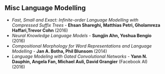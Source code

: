 ## Misc Language Modelling

* *Fast, Small and Exact: Infinite-order Language Modelling with Compressed Suffix Trees* - **Ehsan Shareghi, Matthias Petri, Gholamreza Haffari,Trevor Cohn** (2016)
* *Neural Knowledge Language Models* - **Sungjin Ahn, Yoshua Bengio** (2016)
* *Compositional Morphology for Word Representations and Language Modelling* - **Jan A. Botha, Phil Blunsom** (2014)
* *Language Modeling with Gated Convolutional Networks* - **Yann N. Dauphin, Angela Fan, Michael Auli, David Grangier** (Facebook AI) (2016)